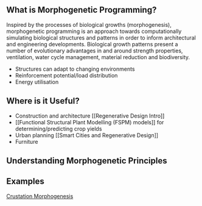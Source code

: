 ## What is Morphogenetic Programming?
Inspired by the processes of biological growths (morphogenesis), morphogenetic programming is an approach towards computationally simulating biological structures and patterns in order to inform architectural and engineering developments. Biological growth patterns present a number of evolutionary advantages in and around strength properties, ventilation, water cycle management, material reduction and biodiversity.

- Structures can adapt to changing environments
- Reinforcement potential/load distribution
- Energy utilisation
## Where is it Useful?

- Construction and architecture [[Regenerative Design Intro]]
- [[Functional Structural Plant Modelling (FSPM) models]] for determining/predicting crop yields
- Urban planning [[Smart Cities and Regenerative Design]]
- Furniture
## Understanding Morphogenetic Principles

## Examples

[Crustation Morphogenesis](https://www.youtube.com/watch?v=86Gr5Mtn_nQ)

